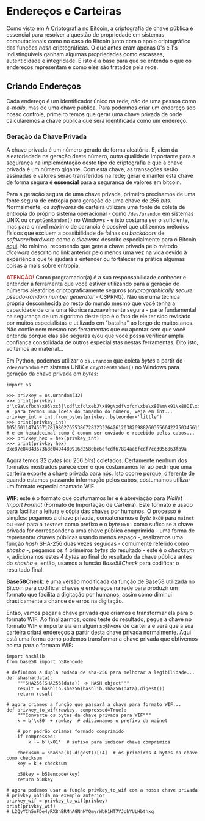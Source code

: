 # Endereços e Carteiras

Como visto em [A Criptografia no Bitcoin](intro.md#a-criptografia-no-bitcoin), a  criptografia de chave pública é essencial para resolver a questão de propriedade em sistemas computacionais como no caso do Bitcoin junto com o apoio criptográfico das funções *hash* criptográficas. O que antes eram apenas 0's e 1's indistinguíveis ganham algumas propriedades como escasses, autenticidade e integridade. E isto é a base para que se entenda o que os endereços representam e como eles são tratados pela rede.

## Criando Endereços

Cada endereço é um identificador único na rede; não de uma pessoa como *e-mails*, mas de uma chave pública. Para podermos criar um endereço sob nosso controle, primeiro temos que gerar uma chave privada de onde calcularemos a chave pública que será identificada como um endereço.

### Geração da Chave Privada

A chave privada é um número gerado de forma aleatória. E, além da aleatoriedade na geração deste número, outra qualidade importante para a segurança na implementação deste tipo de criptografia é que a chave privada é um número gigante. Com esta chave, as transações serão assinadas e valores serão transferidos na rede; gerar e manter esta chave de forma segura é **essencial** para a segurança de valores em bitcoin.

Para a geração segura de uma chave privada, primeiro precisamos de uma fonte segura de entropia para geração de uma chave de 256 *bits*. Normalmente, os *softwares* de carteira utilizam uma fonte de coleta de entropia do próprio sistema operacional - como ```/dev/urandom``` em sistemas UNIX ou ```cryptGenRandom()``` no Windows - e isto costuma ser o suficiente, mas para o nível máximo de paranoia é possível que utilizemos métodos físicos que excluem a possibilidade de falhas ou *backdoors* de *software*/*hardware* como o *diceware* descrito especialmente para o Bitcoin [aqui](#toDo-link). No mínimo, recomendo que gere a chave privada pelo método *diceware* descrito no link anterior pelo menos uma vez na vida devido à experiência que te ajudará a entender ou fortalecer na prática algumas coisas a mais sobre entropia.

<span style="color: #a94442;">**ATENÇÃO!**</span> Como programador(a) é a sua responsabilidade conhecer e entender a ferramenta que você estiver utilizando para a geração de números aleatórios criptograficamente seguros (*cryptographically secure pseudo-random number generator* - CSPRNG). Não use uma técnica própria desconhecida ao resto do mundo mesmo que você tenha a capacidade de cria uma técnica razoavelmente segura - parte fundamental na segurança de um algoritmo deste tipo é o fato de ele ter sido revisado por muitos especialistas e utilizado em "batalha" ao longo de muitos anos. Não confie nem mesmo nas ferramentas que eu apontar sem que você entenda porque elas são seguras e/ou que você possa verificar ampla confiança consolidada de outros especialistas nestas ferramentas. Dito isto, voltemos ao material...

Em Python, podemos utilizar o ```os.urandom``` que coleta *bytes* a partir do ```/dev/urandom``` em sistema UNIX e ```cryptGenRandom()``` no Windows para geração da chave privada em *bytes*:

```
import os

>>> privkey = os.urandom(32)
>>> print(privkey)
b'\x9a\xfbch\x05\xc3|\xdf\xfc\xebJ\x89g\xdf\xfcn\xbe\x80%m\x91\x80DI\xd0hs6\x04\x84~\xe8'
#  para termos uma ideia do tamanho do número, veja em int...
privkey_int = int.from_bytes(privkey, byteorder='little')
>>> print(privkey_int)
105160114745571781986276553867283233264261203826988260355664227503456152451994
# e em hexadecimal como é comum ser enviado e recebido pelos cabos...
>>> privkey_hex = hex(privkey_int)
>>> print(privkey_hex)
0xe87e8404367368d0494480916d2580be6efcdf67894aebfcdf7cc3056863fb9a
```

Agora temos 32 *bytes* (ou 256 *bits*) coletados. Certamente nenhum dos formatos mostrados parece com o que costumamos ler ao pedir que uma carteira exporte a chave privada para nós. Isto ocorre porque, diferente de quando estamos passando informação pelos cabos, costumamos utilizar um formato especial chamado WIF.

**WIF**: este é o formato que costumamos ler e é abreviação para *Wallet Import Format* (Formato de Importação de Carteira). Este formato é usado para facilitar a leitura e cópia das chaves por humanos. O processo é simples: pegamos a chave privada, concatenamos o *byte* ```0x80``` para ```mainet``` ou ```0xef``` para a ```testnet``` como prefixo e o *byte* ```0x01``` como sufixo se a chave privada for corresponder a uma chave pública comprimida - uma forma de representar chaves públicas usando menos espaço -, realizamos uma função *hash* SHA-256 duas vezes seguidas - comumente referido como *shasha* -, pegamos os 4 primeiros *bytes* do resultado - este é o *checksum* -, adicionamos estes 4 *bytes* ao final do resultado da chave pública antes do *shasha* e, então, usamos a funcão *Base58Check* para codificar o resultado final.

**Base58Check**: é uma versão modificada da função de Base58 utilizada no Bitcoin para codificar chaves e endereços na rede para produzir um formato que facilita a digitação por humanos, assim como diminui drasticamente a chance de erros na digitação.

Então, vamos pegar a chave privada que criamos e transformar ela para o formato WIF. Ao finalizarmos, como teste do resultado, pegue a chave no formato WIF e importe ela em algum *software* de carteira e verá que a sua carteira criará endereços a partir desta chave privada normalmente. Aqui está uma forma como podemos transformar a chave privada que obtivemos acima para o formato WIF:

```
import hashlib
from base58 import b58encode

# definimos a dupla rodada de sha-256 para melhorar a legibilidade...
def shasha(data):
    """SHA256(SHA256(data)) -> HASH object"""
    result = hashlib.sha256(hashlib.sha256(data).digest())
    return result

# agora criamos a função que passará a chave para formato WIF...
def privkey_to_wif(rawkey, compressed=True):
    """Converte os bytes da chave privada para WIF"""
    k = b'\x80' + rawkey  # adicionamos o prefixo da mainet

    # por padrão criamos formado comprimido
    if compressed:
        k += b'\x01'  # sufixo para indicar chave comprimida

    checksum = shasha(k).digest()[:4]  # os primeiros 4 bytes da chave como checksum
    key = k + checksum

    b58key = b58encode(key)
    return b58key

# agora podemos usar a função privkey_to_wif com a nossa chave privada
# privkey obtida no exemplo anterior
privkey_wif = privkey_to_wif(privkey)
print(privkey_wif)
# L2QyYCh5nFDe4yRX8hBRMhAGNnHYQmyrWbH1HT7YJohYULHbthxg
```
